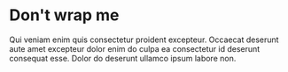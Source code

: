 # Don't wrap me

Qui veniam enim quis consectetur proident excepteur. Occaecat deserunt aute amet excepteur dolor enim do culpa ea consectetur id deserunt consequat esse. Dolor do deserunt ullamco ipsum labore non.
